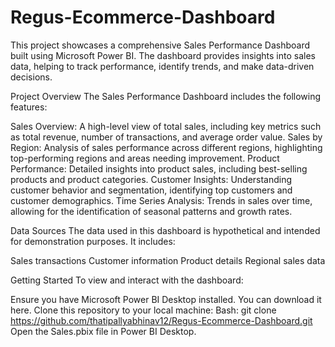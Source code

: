 # Regus-Ecommerce-Dashboard

This project showcases a comprehensive Sales Performance Dashboard built using Microsoft Power BI. The dashboard provides insights into sales data, helping to track performance, identify trends, and make data-driven decisions.

Project Overview
The Sales Performance Dashboard includes the following features:

Sales Overview: 
A high-level view of total sales, including key metrics such as total revenue, number of transactions, and average order value.
Sales by Region: Analysis of sales performance across different regions, highlighting top-performing regions and areas needing improvement.
Product Performance: Detailed insights into product sales, including best-selling products and product categories.
Customer Insights: Understanding customer behavior and segmentation, identifying top customers and customer demographics.
Time Series Analysis: Trends in sales over time, allowing for the identification of seasonal patterns and growth rates.

Data Sources
The data used in this dashboard is hypothetical and intended for demonstration purposes. It includes:

Sales transactions
Customer information
Product details
Regional sales data

Getting Started
To view and interact with the dashboard:

Ensure you have Microsoft Power BI Desktop installed. You can download it here.
Clone this repository to your local machine:
Bash:
git clone https://github.com/thatipallyabhinav12/Regus-Ecommerce-Dashboard.git
Open the Sales.pbix file in Power BI Desktop.
